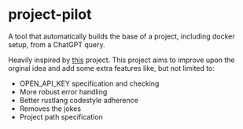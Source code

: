 # project-pilot
A tool that automatically builds the base of a project, including docker setup, from a ChatGPT query.

Heavily inspired by [this](https://github.com/security-union/code-muse-rs/) project. This project aims to improve upon the orginal idea and add some extra features like, but not limited to:
- OPEN_API_KEY specification and checking
- More robust error handling
- Better rustlang codestyle adherence
- Removes the jokes
- Project path specification
